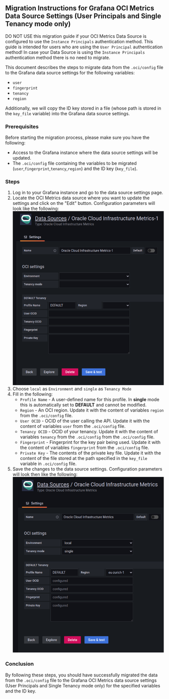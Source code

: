 ## Migration Instructions for Grafana OCI Metrics Data Source Settings (User Principals and Single Tenancy mode only)

DO NOT USE this migration guide if your OCI Metrics Data Source is configured to use the `Instance Principals` authentication method. This guide is intended for users who are using the `User Principal` authentication method! In case your Data Source is using the `Instance Principals` authentication method there is no need to migrate. 

This document describes the steps to migrate data from the `.oci/config` file to the Grafana data source settings for the following variables:

* `user`
* `fingerprint`
* `tenancy`
* `region`

Additionally, we will copy the ID key stored in a file (whose path is stored in the `key_file` variable) into the Grafana data source settings.

### Prerequisites

Before starting the migration process, please make sure you have the following:

* Access to the Grafana instance where the data source settings will be updated.
* The `.oci/config` file containing the variables to be migrated (`user`,`fingerprint`,`tenancy`,`region`) and the ID key (`key_file`).

### Steps

1. Log in to your Grafana instance and go to the data source settings page.
2. Locate the OCI Metrics data source where you want to update the settings and click on the "Edit" button. Configuration parameters will look like the following:
![Datasource Empty](images/datasource_conf_empty.png)
3. Choose `local` as `Environment` and `single` as `Tenancy Mode`
4. Fill in the following:
   * `Profile Name` - A user-defined name for this profile. In **single** mode this is automatically set to **DEFAULT** and cannot be modified.
   * `Region` - An OCI region. Update it with the content of variables `region` from the `.oci/config` file.
   * `User OCID` - OCID of the user calling the API. Update it with the content of variables `user` from the `.oci/config` file.
   * `Tenancy OCID` - OCID of your tenancy. Update it with the content of variables `tenancy` from the `.oci/config` from the `.oci/config` file.
   * `Fingerprint` - Fingerprint for the key pair being used. Update it with the content of variables `fingerprint` from the `.oci/config` file.
   * `Private Key` - The contents of the private key file. Update it with the content of the file stored at the path specified in the `key_file` variable in `.oci/config` file.
5. Save the changes to the data source settings. Configuration parameters will look then like the following:
![Datasource Filled](images/datasource_conf_filled.png)


### Conclusion

By following these steps, you should have successfully migrated the data from the `.oci/config` file to the Grafana OCI Metrics data source settings (User Principals and Single Tenancy mode only) for the specified variables and the ID key.
